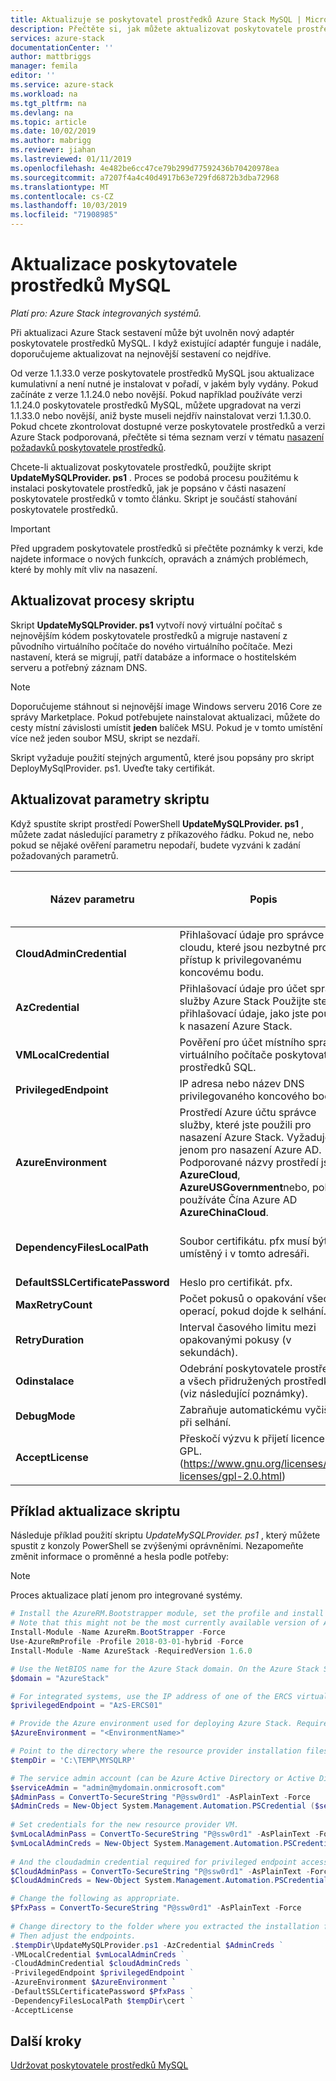 ```yaml
---
title: Aktualizuje se poskytovatel prostředků Azure Stack MySQL | Microsoft Docs
description: Přečtěte si, jak můžete aktualizovat poskytovatele prostředků Azure Stack MySQL.
services: azure-stack
documentationCenter: ''
author: mattbriggs
manager: femila
editor: ''
ms.service: azure-stack
ms.workload: na
ms.tgt_pltfrm: na
ms.devlang: na
ms.topic: article
ms.date: 10/02/2019
ms.author: mabrigg
ms.reviewer: jiahan
ms.lastreviewed: 01/11/2019
ms.openlocfilehash: 4e482be6cc47ce79b299d77592436b70420978ea
ms.sourcegitcommit: a7207f4a4c40d4917b63e729fd6872b3dba72968
ms.translationtype: MT
ms.contentlocale: cs-CZ
ms.lasthandoff: 10/03/2019
ms.locfileid: "71908985"
---
```

# <a name="update-the-mysql-resource-provider"></a>Aktualizace poskytovatele prostředků MySQL 

*Platí pro: Azure Stack integrovaných systémů.*

Při aktualizaci Azure Stack sestavení může být uvolněn nový adaptér poskytovatele prostředků MySQL. I když existující adaptér funguje i nadále, doporučujeme aktualizovat na nejnovější sestavení co nejdříve. 

Od verze 1.1.33.0 verze poskytovatele prostředků MySQL jsou aktualizace kumulativní a není nutné je instalovat v pořadí, v jakém byly vydány. Pokud začínáte z verze 1.1.24.0 nebo novější. Pokud například používáte verzi 1.1.24.0 poskytovatele prostředků MySQL, můžete upgradovat na verzi 1.1.33.0 nebo novější, aniž byste museli nejdřív nainstalovat verzi 1.1.30.0. Pokud chcete zkontrolovat dostupné verze poskytovatele prostředků a verzi Azure Stack podporovaná, přečtěte si téma seznam verzí v tématu [nasazení požadavků poskytovatele prostředků](./azure-stack-mysql-resource-provider-deploy.md#prerequisites).

Chcete-li aktualizovat poskytovatele prostředků, použijte skript **UpdateMySQLProvider. ps1** . Proces se podobá procesu použitému k instalaci poskytovatele prostředků, jak je popsáno v části nasazení poskytovatele prostředků v tomto článku. Skript je součástí stahování poskytovatele prostředků. 

 > [!IMPORTANT]
 > Před upgradem poskytovatele prostředků si přečtěte poznámky k verzi, kde najdete informace o nových funkcích, opravách a známých problémech, které by mohly mít vliv na nasazení.

## <a name="update-script-processes"></a>Aktualizovat procesy skriptu

Skript **UpdateMySQLProvider. ps1** vytvoří nový virtuální počítač s nejnovějším kódem poskytovatele prostředků a migruje nastavení z původního virtuálního počítače do nového virtuálního počítače. Mezi nastavení, která se migrují, patří databáze a informace o hostitelském serveru a potřebný záznam DNS. 

>[!NOTE]
>Doporučujeme stáhnout si nejnovější image Windows serveru 2016 Core ze správy Marketplace. Pokud potřebujete nainstalovat aktualizaci, můžete do cesty místní závislosti umístit **jeden** balíček MSU. Pokud je v tomto umístění více než jeden soubor MSU, skript se nezdaří.

Skript vyžaduje použití stejných argumentů, které jsou popsány pro skript DeployMySqlProvider. ps1. Uveďte taky certifikát.  


## <a name="update-script-parameters"></a>Aktualizovat parametry skriptu 
Když spustíte skript prostředí PowerShell **UpdateMySQLProvider. ps1** , můžete zadat následující parametry z příkazového řádku. Pokud ne, nebo pokud se nějaké ověření parametru nepodaří, budete vyzváni k zadání požadovaných parametrů. 

| Název parametru | Popis | Komentář nebo výchozí hodnota | 
| --- | --- | --- | 
| **CloudAdminCredential** | Přihlašovací údaje pro správce cloudu, které jsou nezbytné pro přístup k privilegovanému koncovému bodu. | _Požadováno_ | 
| **AzCredential** | Přihlašovací údaje pro účet správce služby Azure Stack Použijte stejné přihlašovací údaje, jako jste použili k nasazení Azure Stack. | _Požadováno_ | 
| **VMLocalCredential** |Pověření pro účet místního správce virtuálního počítače poskytovatele prostředků SQL. | _Požadováno_ | 
| **PrivilegedEndpoint** | IP adresa nebo název DNS privilegovaného koncového bodu. |  _Požadováno_ | 
| **AzureEnvironment** | Prostředí Azure účtu správce služby, které jste použili pro nasazení Azure Stack. Vyžaduje se jenom pro nasazení Azure AD. Podporované názvy prostředí jsou **AzureCloud**, **AzureUSGovernment**nebo, pokud používáte Čína Azure AD **AzureChinaCloud**. | AzureCloud |
| **DependencyFilesLocalPath** | Soubor certifikátu. pfx musí být umístěný i v tomto adresáři. | _Volitelné_ (_povinné_ pro více uzlů) | 
| **DefaultSSLCertificatePassword** | Heslo pro certifikát. pfx. | _Požadováno_ | 
| **MaxRetryCount** | Počet pokusů o opakování všech operací, pokud dojde k selhání.| 2 | 
| **RetryDuration** | Interval časového limitu mezi opakovanými pokusy (v sekundách). | 120 | 
| **Odinstalace** | Odebrání poskytovatele prostředků a všech přidružených prostředků (viz následující poznámky). | Ne | 
| **DebugMode** | Zabraňuje automatickému vyčištění při selhání. | Ne | 
| **AcceptLicense** | Přeskočí výzvu k přijetí licence GPL.  (https://www.gnu.org/licenses/old-licenses/gpl-2.0.html) | | 

## <a name="update-script-example"></a>Příklad aktualizace skriptu
Následuje příklad použití skriptu *UpdateMySQLProvider. ps1* , který můžete spustit z konzoly PowerShell se zvýšenými oprávněními. Nezapomeňte změnit informace o proměnné a hesla podle potřeby:  

> [!NOTE] 
> Proces aktualizace platí jenom pro integrované systémy. 

```powershell 
# Install the AzureRM.Bootstrapper module, set the profile and install the AzureStack module
# Note that this might not be the most currently available version of Azure Stack PowerShell.
Install-Module -Name AzureRm.BootStrapper -Force
Use-AzureRmProfile -Profile 2018-03-01-hybrid -Force
Install-Module -Name AzureStack -RequiredVersion 1.6.0

# Use the NetBIOS name for the Azure Stack domain. On the Azure Stack SDK, the default is AzureStack but could have been changed at install time. 
$domain = "AzureStack" 

# For integrated systems, use the IP address of one of the ERCS virtual machines 
$privilegedEndpoint = "AzS-ERCS01" 

# Provide the Azure environment used for deploying Azure Stack. Required only for Azure AD deployments. Supported environment names are AzureCloud, AzureUSGovernment, or AzureChinaCloud. 
$AzureEnvironment = "<EnvironmentName>"

# Point to the directory where the resource provider installation files were extracted. 
$tempDir = 'C:\TEMP\MYSQLRP' 

# The service admin account (can be Azure Active Directory or Active Directory Federation Services). 
$serviceAdmin = "admin@mydomain.onmicrosoft.com" 
$AdminPass = ConvertTo-SecureString "P@ssw0rd1" -AsPlainText -Force 
$AdminCreds = New-Object System.Management.Automation.PSCredential ($serviceAdmin, $AdminPass) 
 
# Set credentials for the new resource provider VM. 
$vmLocalAdminPass = ConvertTo-SecureString "P@ssw0rd1" -AsPlainText -Force 
$vmLocalAdminCreds = New-Object System.Management.Automation.PSCredential ("mysqlrpadmin", $vmLocalAdminPass) 
 
# And the cloudadmin credential required for privileged endpoint access. 
$CloudAdminPass = ConvertTo-SecureString "P@ssw0rd1" -AsPlainText -Force 
$CloudAdminCreds = New-Object System.Management.Automation.PSCredential ("$domain\cloudadmin", $CloudAdminPass) 

# Change the following as appropriate. 
$PfxPass = ConvertTo-SecureString "P@ssw0rd1" -AsPlainText -Force 
 
# Change directory to the folder where you extracted the installation files. 
# Then adjust the endpoints. 
.$tempDir\UpdateMySQLProvider.ps1 -AzCredential $AdminCreds ` 
-VMLocalCredential $vmLocalAdminCreds ` 
-CloudAdminCredential $cloudAdminCreds ` 
-PrivilegedEndpoint $privilegedEndpoint ` 
-AzureEnvironment $AzureEnvironment `
-DefaultSSLCertificatePassword $PfxPass ` 
-DependencyFilesLocalPath $tempDir\cert ` 
-AcceptLicense 
```  

## <a name="next-steps"></a>Další kroky
[Udržovat poskytovatele prostředků MySQL](azure-stack-mysql-resource-provider-maintain.md)
